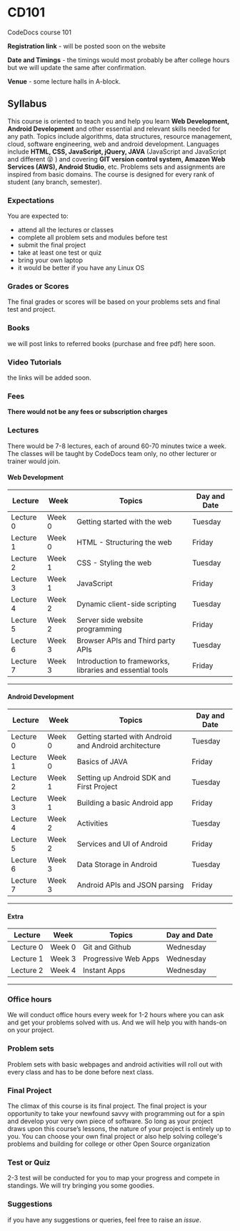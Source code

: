 # CD101
CodeDocs course 101

**Registration link** - will be posted soon on the website

**Date and Timings** - the timings would most probably be after college hours but we will update the same after confirmation.

**Venue** - some lecture halls in A-block.
## Syllabus
This course is oriented to teach you and help you learn **Web Development, Android Development** and other essential and relevant skills needed for any path. Topics include algorithms, data structures, resource management, cloud, software engineering, web and android development. Languages include **HTML, CSS, JavaScript, jQuery, JAVA** (JavaScript and JavaScript and different :stuck_out_tongue_closed_eyes: ) and covering **GIT version control system, Amazon Web Services (AWS), Android Studio**, etc.
Problems sets and assignments are inspired from basic domains.
The course is designed for every rank of student (any branch, semester).

### Expectations
You are expected to:
- attend all the lectures or classes
- complete all problem sets and modules before test
- submit the final project
- take at least one test or quiz
- bring your own laptop
- it would be better if you have any Linux OS

### Grades or Scores
The final grades or scores will be based on your problems sets and final test and project.

### Books
we will post links to referred books (purchase and free pdf) here soon.

### Video Tutorials
the links will be added soon.

### Fees
**There would not be any fees or subscription charges**

### Lectures
There would be 7-8 lectures, each of around 60-70 minutes twice a week. The classes will be taught by CodeDocs team only, no other lecturer or trainer would join.

#### Web Development

| Lecture | Week | Topics | Day and Date |
| ----- | ----- | ----- | ----- |
| Lecture 0 | Week 0 | Getting started with the web | Tuesday |
| Lecture 1 | Week 0 | HTML - Structuring the web | Friday |
| Lecture 2 | Week 1 | CSS - Styling the web | Tuesday |
| Lecture 3 | Week 1 | JavaScript | Friday |
| Lecture 4 | Week 2 | Dynamic client-side scripting | Tuesday |
| Lecture 5 | Week 2 | Server side website programming | Friday |
| Lecture 6 | Week 3 | Browser APIs and Third party APIs | Tuesday |
| Lecture 7 | Week 3 | Introduction to frameworks, libraries and essential tools | Friday |
-----

#### Android Development
| Lecture | Week | Topics | Day and Date |
| ----- | ----- | ----- | ----- |
| Lecture 0 | Week 0 | Getting started with Android and Android architecture | Tuesday |
| Lecture 1 | Week 0 | Basics of JAVA | Friday |
| Lecture 2 | Week 1 | Setting up Android SDK and First Project | Tuesday |
| Lecture 3 | Week 1 | Building a basic Android app | Friday |
| Lecture 4 | Week 2 | Activities | Tuesday |
| Lecture 5 | Week 2 | Services and UI of Android | Friday |
| Lecture 6 | Week 3 | Data Storage in Android | Tuesday |
| Lecture 7 | Week 3 | Android APIs and JSON parsing | Friday |

-----

#### Extra
| Lecture | Week | Topics | Day and Date |
| ----- | ----- | ----- | ----- |
| Lecture 0 | Week 0 | Git and Github | Wednesday |
| Lecture 1 | Week 3 | Progressive Web Apps | Wednesday |
| Lecture 2 | Week 4 | Instant Apps | Wednesday |
-----

### Office hours
We will conduct office hours every week for 1-2 hours where you can ask and get your problems solved with us. And we will help you with hands-on on your project.

### Problem sets
Problem sets with basic webpages and android activities will roll out with every class and has to be done before next class.

### Final Project
The climax of this course is its final project. The final project is your opportunity to take your newfound savvy with programming out for a spin and develop your very own piece of software. So long as your project draws upon this course’s lessons, the nature of your project is entirely up to you. You can choose your own final project or also help solving college's problems and building for college or other Open Source organization

### Test or Quiz
2-3 test will be conducted for you to map your progress and compete in standings. We will try bringing you some goodies.

### Suggestions
if you have any suggestions or queries, feel free to raise an *issue*.
